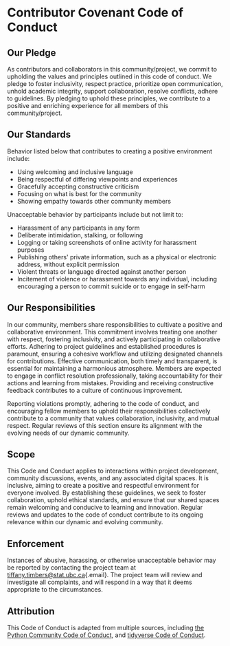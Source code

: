 # Contributor Covenant Code of Conduct

## Our Pledge

As contributors and collaborators in this community/project, we commit to upholding the values and principles outlined in this code of conduct. We pledge to foster inclusivity, respect practice, prioritize open communication, unhold academic integrity, support collaboration, resolve conflicts, adhere to guidelines. By pledging to uphold these principles, we contribute to a positive and enriching experience for all members of this community/project.

## Our Standards

Behavior listed below that contributes to creating a positive environment include:

-   Using welcoming and inclusive language
-   Being respectful of differing viewpoints and experiences
-   Gracefully accepting constructive criticism
-   Focusing on what is best for the community
-   Showing empathy towards other community members

Unacceptable behavior by participants include but not limit to:

-   Harassment of any participants in any form
-   Deliberate intimidation, stalking, or following
-   Logging or taking screenshots of online activity for harassment purposes
-   Publishing others' private information, such as a physical or electronic address, without explicit permission
-   Violent threats or language directed against another person
-   Incitement of violence or harassment towards any individual, including encouraging a person to commit suicide or to engage in self-harm

## Our Responsibilities

In our community, members share responsibilities to cultivate a positive and collaborative environment. This commitment involves treating one another with respect, fostering inclusivity, and actively participating in collaborative efforts. Adhering to project guidelines and established procedures is paramount, ensuring a cohesive workflow and utilizing designated channels for contributions. Effective communication, both timely and transparent, is essential for maintaining a harmonious atmosphere. Members are expected to engage in conflict resolution professionally, taking accountability for their actions and learning from mistakes. Providing and receiving constructive feedback contributes to a culture of continuous improvement.

Reporting violations promptly, adhering to the code of conduct, and encouraging fellow members to uphold their responsibilities collectively contribute to a community that values collaboration, inclusivity, and mutual respect. Regular reviews of this section ensure its alignment with the evolving needs of our dynamic community.

## Scope

This Code and Conduct applies to interactions within project development, community discussions, events, and any associated digital spaces. It is inclusive, aiming to create a positive and respectful environment for everyone involved. By establishing these guidelines, we seek to foster collaboration, uphold ethical standards, and ensure that our shared spaces remain welcoming and conducive to learning and innovation. Regular reviews and updates to the code of conduct contribute to its ongoing relevance within our dynamic and evolving community.

## Enforcement

Instances of abusive, harassing, or otherwise unacceptable behavior may be reported by contacting the project team at [tiffany.timbers\@stat.ubc.ca](mailto:tiffany.timbers@stat.ubc.ca){.email}. The project team will review and investigate all complaints, and will respond in a way that it deems appropriate to the circumstances.

## Attribution

This Code of Conduct is adapted from multiple sources, including [the Python Community Code of Conduct](https://www.python.org/psf/conduct/), and [tidyverse Code of Conduct](https://github.com/tidyverse/tidyverse.org/blob/master/CODE_OF_CONDUCT.md).
